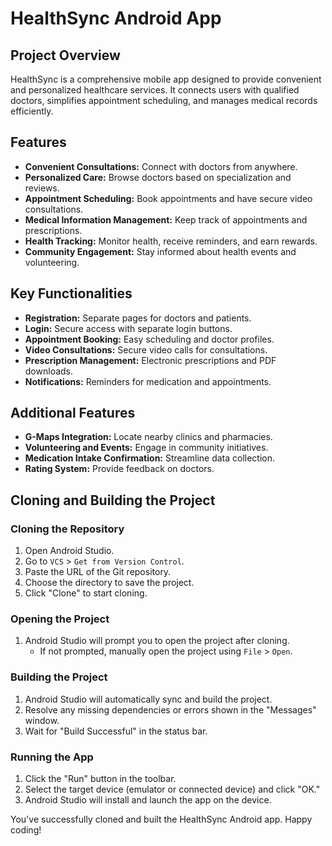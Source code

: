 # HealthSync Android App

## Project Overview
HealthSync is a comprehensive mobile app designed to provide convenient and personalized healthcare services. It connects users with qualified doctors, simplifies appointment scheduling, and manages medical records efficiently.

## Features

- **Convenient Consultations:** Connect with doctors from anywhere.
- **Personalized Care:** Browse doctors based on specialization and reviews.
- **Appointment Scheduling:** Book appointments and have secure video consultations.
- **Medical Information Management:** Keep track of appointments and prescriptions.
- **Health Tracking:** Monitor health, receive reminders, and earn rewards.
- **Community Engagement:** Stay informed about health events and volunteering.

## Key Functionalities

- **Registration:** Separate pages for doctors and patients.
- **Login:** Secure access with separate login buttons.
- **Appointment Booking:** Easy scheduling and doctor profiles.
- **Video Consultations:** Secure video calls for consultations.
- **Prescription Management:** Electronic prescriptions and PDF downloads.
- **Notifications:** Reminders for medication and appointments.

## Additional Features

- **G-Maps Integration:** Locate nearby clinics and pharmacies.
- **Volunteering and Events:** Engage in community initiatives.
- **Medication Intake Confirmation:** Streamline data collection.
- **Rating System:** Provide feedback on doctors.

## Cloning and Building the Project

### Cloning the Repository
1. Open Android Studio.
2. Go to `VCS` > `Get from Version Control`.
3. Paste the URL of the Git repository.
4. Choose the directory to save the project.
5. Click "Clone" to start cloning.

### Opening the Project
1. Android Studio will prompt you to open the project after cloning.
    - If not prompted, manually open the project using `File` > `Open`.

### Building the Project
1. Android Studio will automatically sync and build the project.
2. Resolve any missing dependencies or errors shown in the "Messages" window.
3. Wait for "Build Successful" in the status bar.

### Running the App
1. Click the "Run" button in the toolbar.
2. Select the target device (emulator or connected device) and click "OK."
3. Android Studio will install and launch the app on the device.

You've successfully cloned and built the HealthSync Android app. Happy coding!
